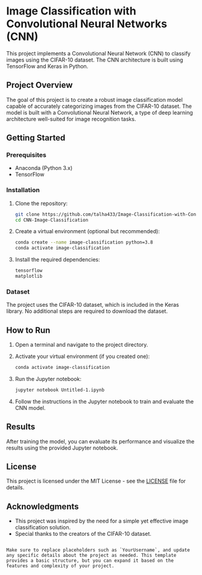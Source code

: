 # Image Classification with Convolutional Neural Networks (CNN)

This project implements a Convolutional Neural Network (CNN) to classify images using the CIFAR-10 dataset. The CNN architecture is built using TensorFlow and Keras in Python.

## Project Overview

The goal of this project is to create a robust image classification model capable of accurately categorizing images from the CIFAR-10 dataset. The model is built with a Convolutional Neural Network, a type of deep learning architecture well-suited for image recognition tasks.

## Getting Started

### Prerequisites

- Anaconda (Python 3.x)
- TensorFlow

### Installation

1. Clone the repository:

   ```bash
   git clone https://github.com/talha433/Image-Classification-with-Convolutional-Neural-Networks-CNN-.git
   cd CNN-Image-Classification
   ```

2. Create a virtual environment (optional but recommended):

   ```bash
   conda create --name image-classification python=3.8
   conda activate image-classification
   ```

3. Install the required dependencies:

   ```bash
   tensorflow
   matplotlib
   ```

### Dataset

The project uses the CIFAR-10 dataset, which is included in the Keras library. No additional steps are required to download the dataset.

## How to Run

1. Open a terminal and navigate to the project directory.

2. Activate your virtual environment (if you created one):

   ```bash
   conda activate image-classification
   ```

3. Run the Jupyter notebook:

   ```bash
   jupyter notebook Untitled-1.ipynb
   ```

4. Follow the instructions in the Jupyter notebook to train and evaluate the CNN model.

## Results

After training the model, you can evaluate its performance and visualize the results using the provided Jupyter notebook.

## License

This project is licensed under the MIT License - see the [LICENSE](LICENSE) file for details.

## Acknowledgments

- This project was inspired by the need for a simple yet effective image classification solution.
- Special thanks to the creators of the CIFAR-10 dataset.

```

Make sure to replace placeholders such as `YourUsername`, and update any specific details about the project as needed. This template provides a basic structure, but you can expand it based on the features and complexity of your project.

